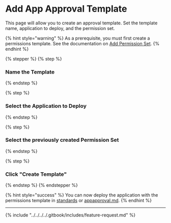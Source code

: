 # Add App Approval Template

This page will allow you to create an approval template. Set the template name, application to deploy, and the permission set.

{% hint style="warning" %}
As a prerequisite, you must first create a permissions template. See the documentation on [Add Permission Set](../permission-sets/add.md).
{% endhint %}

{% stepper %}
{% step %}
### Name the Template


{% endstep %}

{% step %}
### Select the Application to Deploy


{% endstep %}

{% step %}
### Select the previously created Permission Set


{% endstep %}

{% step %}
### Click "Create Template"


{% endstep %}
{% endstepper %}

{% hint style="success" %}
You can now deploy the application with the permissions template in [standards](../../standards/ "mention") or [appapproval.md](../../../tools/tenant-tools/appapproval.md "mention").
{% endhint %}

***

{% include "../../../../.gitbook/includes/feature-request.md" %}
